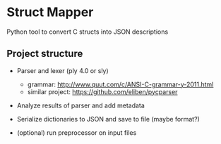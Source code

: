 # Struct Mapper

Python tool to convert C structs into JSON descriptions

## Project structure

- Parser and lexer (ply 4.0 or sly)
  - grammar: http://www.quut.com/c/ANSI-C-grammar-y-2011.html
  - similar project: https://github.com/eliben/pycparser
- Analyze results of parser and add metadata
- Serialize dictionaries to JSON and save to file (maybe format?)

- (optional) run preprocessor on input files
